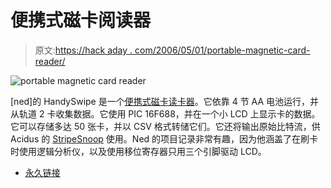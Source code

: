 # 便携式磁卡阅读器

> 原文:[https://hack aday . com/2006/05/01/portable-magnetic-card-reader/](https://hackaday.com/2006/05/01/portable-magnetic-card-reader/)

![portable magnetic card reader](../Images/4ec7fec0b2c820201605a1f3dbe5ba4c.png)

[ned]的 HandySwipe 是一个[便携式磁卡读卡器](http://camelspit.org/handyswipe/)。它依靠 4 节 AA 电池运行，并从轨道 2 卡收集数据。它使用 PIC 16F688，并在一个小 LCD 上显示卡的数据。它可以存储多达 50 张卡，并以 CSV 格式转储它们。它还将输出原始比特流，供 Acidus 的 [StripeSnoop](http://stripesnoop.sourceforge.net/index.html) 使用。Ned 的项目记录非常有趣，因为他涵盖了在刷卡时使用逻辑分析仪，以及使用移位寄存器只用三个引脚驱动 LCD。

*   [永久链接](http://camelspit.org/handyswipe/)